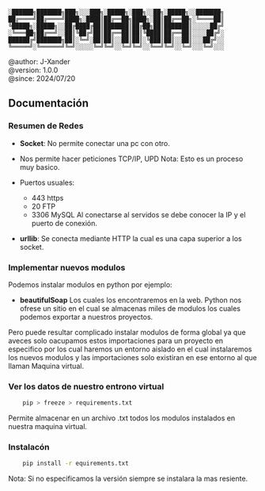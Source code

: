 ```
░██████╗███████╗███╗░░░███╗░█████╗░███╗░░██╗░█████╗░░███████╗
██╔════╝██╔════╝████╗░████║██╔══██╗████╗░██║██╔══██╗░╚════██║
╚█████╗░█████╗░░██╔████╔██║███████║██╔██╗██║███████║░░░░░██╔╝
░╚═══██╗██╔══╝░░██║╚██╔╝██║██╔══██║██║╚████║██╔══██║░░░░██╔╝░
██████╔╝███████╗██║░╚═╝░██║██║░░██║██║░╚███║██║░░██║░░░██╔╝░░
╚═════╝░╚══════╝╚═╝░░░░░╚═╝╚═╝░░╚═╝╚═╝░░╚══╝╚═╝░░╚═╝░░░╚═╝░░░
```

@author: J-Xander<br>
@version: 1.0.0<br>
@since:  2024/07/20

## Documentación
### Resumen de Redes
- __Socket__: No permite conectar una pc con otro.
- Nos permite hacer peticiones TCP/IP, UPD
Nota: Esto es un proceso muy basico.
- Puertos usuales:
    - 443 https
    - 20 FTP
    - 3306 MySQL
Al conectarse al servidos se debe conocer la IP y el puerto de conexión. 

- __urllib__: Se conecta mediante HTTP la cual es una capa superior a los socket.

### Implementar nuevos modulos
Podemos instalar modulos en python por ejemplo:
- __beautifulSoap__
Los cuales los encontraremos en la web. Python nos ofrese un sitio en el cual se almacenas miles de modulos los cuales podemos exportar a nuestros proyectos.

Pero puede resultar complicado instalar modulos de forma global ya que aveces solo oacupamos estos importaciones para un proyecto en especifico por los cual haremos un entorno aislado en el cual instalaremos los nuevos modulos y las importaciones solo existiran en ese entorno al que llaman Maquina virtual.

### Ver los datos de nuestro entrono virtual
```sh
    pip > freeze > requirements.txt
```
Permite almacenar en un archivo .txt todos los modulos instalados en nuestra maquina virtual.

### Instalacón
```sh
    pip install -r equirements.txt
```
Nota: Si no especificamos la versión siempre se instalara la mas resiente.
